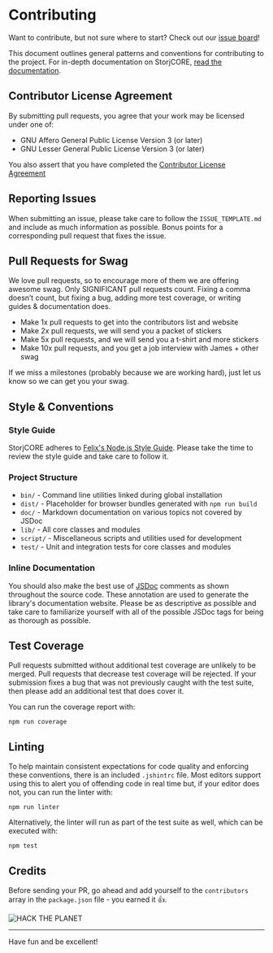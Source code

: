 Contributing
============

Want to contribute, but not sure where to start? Check out our [issue
board](http://waffle.io/storj/core)!

This document outlines general patterns and conventions for contributing
to the project. For in-depth documentation on StorjCORE, [read the
documentation](http://storj.github.io/core).

Contributor License Agreement
-----------------------------

By submitting pull requests, you agree that your work may be licensed under
one of:

* GNU Affero General Public License Version 3 (or later)
* GNU Lesser General Public License Version 3 (or later)

You also assert that you have completed the
[Contributor License Agreement](https://storj.io/cla)

Reporting Issues
----------------

When submitting an issue, please take care to follow the
`ISSUE_TEMPLATE.md` and include as much information as possible. Bonus points
for a corresponding pull request that fixes the issue.

Pull Requests for Swag
----------------------
We love pull requests, so to encourage more of them we are offering
awesome swag. Only SIGNIFICANT pull requests count. Fixing a comma
doesn’t count, but fixing a bug, adding more test coverage, or writing
guides & documentation does.

- Make 1x pull requests to get into the contributors list and website
- Make 2x pull requests, we will send you a packet of stickers
- Make 5x pull requests, and we will send you a t-shirt and more stickers
- Make 10x pull requests, and you get a job interview with James + other swag

If we miss a milestones (probably because we are working hard), just let
us know so we can get you your swag.

Style & Conventions
-------------------

### Style Guide

StorjCORE adheres to
[Felix's Node.js Style Guide](https://github.com/felixge/node-style-guide).
Please take the time to review the style guide and take care to follow it.

### Project Structure

* `bin/` - Command line utilities linked during global installation
* `dist/` - Placeholder for browser bundles generated with `npm run build`
* `doc/` - Markdown documentation on various topics not covered by JSDoc
* `lib/` - All core classes and modules
* `script/` - Miscellaneous scripts and utilities used for development
* `test/` - Unit and integration tests for core classes and modules

### Inline Documentation

You should also make the best use of [JSDoc](http://usejsdoc.org/) comments as
shown throughout the source code. These annotation are used to generate the
library's documentation website. Please be as descriptive as possible and take
care to familiarize yourself with all of the possible JSDoc tags for
being as thorough as possible.

Test Coverage
-------------

Pull requests submitted without additional test coverage are unlikely to be
merged. Pull requests that decrease test coverage will be rejected. If your
submission fixes a bug that was not previously caught with the test suite, then
please add an additional test that does cover it.

You can run the coverage report with:

```
npm run coverage
```

Linting
-------

To help maintain consistent expectations for code quality and enforcing these
conventions, there is an included `.jshintrc` file. Most editors support using
this to alert you of offending code in real time but, if your editor does not,
you can run the linter with:

```
npm run linter
```

Alternatively, the linter will run as part of the test suite as well, which can
be executed with:

```
npm test
```

Credits
-------

Before sending your PR, go ahead and add yourself to the `contributors` array
in the `package.json` file - you earned it :thumbsup:.

![HACK THE PLANET](http://i.giphy.com/X1OGEvUf2t58A.gif)

---

Have fun and be excellent!
